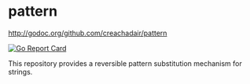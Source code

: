 # pattern

http://godoc.org/github.com/creachadair/pattern

[![Go Report Card](https://goreportcard.com/badge/github.com/creachadair/pattern)](https://goreportcard.com/report/github.com/creachadair/pattern)

This repository provides a reversible pattern substitution mechanism for strings.
